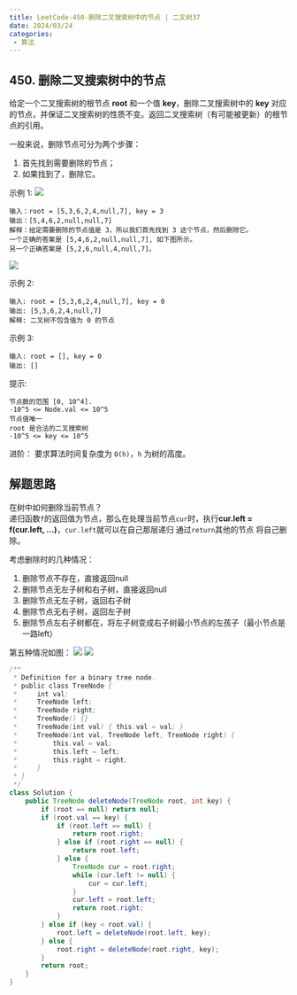 ```yaml
---
title: LeetCode-450-删除二叉搜索树中的节点 | 二叉树37
date: 2024/03/24
categories:
 - 算法
---
```

## 450. 删除二叉搜索树中的节点
给定一个二叉搜索树的根节点 **root** 和一个值 **key**，删除二叉搜索树中的 **key** 对应的节点，并保证二叉搜索树的性质不变。返回二叉搜索树（有可能被更新）的根节点的引用。

一般来说，删除节点可分为两个步骤：
1. 首先找到需要删除的节点；
2. 如果找到了，删除它。
 

示例 1:
![](/image/2024032409.jpg)
```
输入：root = [5,3,6,2,4,null,7], key = 3
输出：[5,4,6,2,null,null,7]
解释：给定需要删除的节点值是 3，所以我们首先找到 3 这个节点，然后删除它。
一个正确的答案是 [5,4,6,2,null,null,7], 如下图所示。
另一个正确答案是 [5,2,6,null,4,null,7]。
```
![](/image/2024032410.jpg)

示例 2:
```
输入: root = [5,3,6,2,4,null,7], key = 0
输出: [5,3,6,2,4,null,7]
解释: 二叉树不包含值为 0 的节点
```
示例 3:
```
输入: root = [], key = 0
输出: []
```

提示:
```
节点数的范围 [0, 10^4].
-10^5 <= Node.val <= 10^5
节点值唯一
root 是合法的二叉搜索树
-10^5 <= key <= 10^5
```

进阶： 要求算法时间复杂度为 `O(h)`，`h` 为树的高度。

## 解题思路
在树中如何删除当前节点？<br/>
递归函数`f`的返回值为节点，那么在处理当前节点`cur`时，执行**cur.left = f(cur.left, ...)**，`cur.left`就可以在自己那层递归 通过`return`其他的节点 将自己删除。

考虑删除时的几种情况：
1. 删除节点不存在，直接返回null
2. 删除节点无左子树和右子树，直接返回null
3. 删除节点无左子树，返回右子树
4. 删除节点无右子树，返回左子树
5. 删除节点左右子树都在，将左子树变成右子树最小节点的左孩子（最小节点是一路left）

第五种情况如图：
![](/image/2024032501.png)
![](/image/2024032502.png)

```java
/**
 * Definition for a binary tree node.
 * public class TreeNode {
 *     int val;
 *     TreeNode left;
 *     TreeNode right;
 *     TreeNode() {}
 *     TreeNode(int val) { this.val = val; }
 *     TreeNode(int val, TreeNode left, TreeNode right) {
 *         this.val = val;
 *         this.left = left;
 *         this.right = right;
 *     }
 * }
 */
class Solution {
    public TreeNode deleteNode(TreeNode root, int key) {
        if (root == null) return null;
        if (root.val == key) {
            if (root.left == null) {
                return root.right;
            } else if (root.right == null) {
                return root.left;
            } else {
                TreeNode cur = root.right;
                while (cur.left != null) {
                    cur = cur.left;
                }
                cur.left = root.left;
                return root.right;
            }
        } else if (key < root.val) {
            root.left = deleteNode(root.left, key);
        } else {
            root.right = deleteNode(root.right, key);
        }
        return root;
    }
}
```